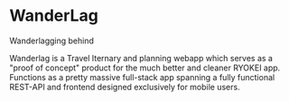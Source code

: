 # WanderLag
 Wanderlagging behind

Wanderlag is a Travel Iternary and planning webapp which serves as a "proof of concept" product for the much better and cleaner RYOKEI app. Functions as a pretty massive full-stack app spanning a fully functional REST-API and frontend designed exclusively for mobile users.

